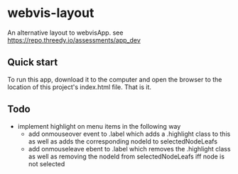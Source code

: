# webvis-layout
An alternative layout to webvisApp. see https://repo.threedy.io/assessments/app_dev

## Quick start

To run this app, download it to the computer and open the browser to the location of this project's index.html file.
That is it. 

## Todo

- implement highlight on menu items in the following way
  - add onmouseover event to .label which adds a .highlight class to this as well as adds the corresponding nodeId to selectedNodeLeafs
  - add onmouseleave ebent to .label which removes the .highlight class as well as removing the nodeId from selectedNodeLeafs iff node is not selected

